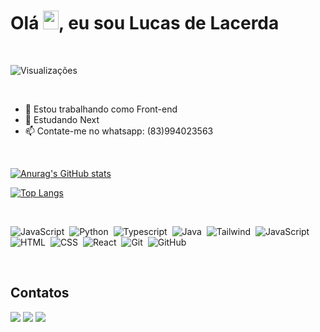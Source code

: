 <h1 align="left">Olá <img src="https://raw.githubusercontent.com/kaueMarques/kaueMarques/master/hi.gif" height="30px" width="25px">, eu sou Lucas de Lacerda</h1>

<br>

<p align="left"> <img src="https://komarev.com/ghpvc/?username=Lucasdelacerda&color=yellow" alt="Visualizações" /></p>

<br>

- 🔭 Estou trabalhando como Front-end
- 🌱 Estudando Next
- 📫 Contate-me no whatsapp: (83)994023563


<br>

[![Anurag's GitHub stats](https://github-readme-stats.vercel.app/api?username=Lucasdelacerda&count_private=true&icons=true&theme=codeSTACKr)](https://github.com/anuraghazra/github-readme-stats)

[![Top Langs](https://github-readme-stats.vercel.app/api/top-langs/?username=Lucasdelacerda&layout=compact&theme=codeSTACKr&card_width=450px)](https://github.com/anuraghazra/github-readme-stats)

<br> 

![JavaScript](https://img.shields.io/badge/-JavaScript-05122A?style=flat&logo=javascript)&nbsp;
![Python](https://img.shields.io/badge/-Python-05122A?style=flat&logo=python)&nbsp;
![Typescript](https://img.shields.io/badge/-Typescript-05122A?style=flat&logo=typescript)&nbsp;
![Java](https://img.shields.io/badge/-Java-05122A?style=flat&logo=java)&nbsp;
![Tailwind](https://img.shields.io/badge/-Tailwind-05122A?style=flat&logo=tailwind)&nbsp;
![JavaScript](https://img.shields.io/badge/-JavaScript-05122A?style=flat&logo=javascript)&nbsp;
![HTML](https://img.shields.io/badge/-HTML-05122A?style=flat&logo=HTML&logoColor=1572B6)&nbsp;
![CSS](https://img.shields.io/badge/-CSS-05122A?style=flat&logo=CSS3&logoColor=1572B6)&nbsp;
![React](https://img.shields.io/badge/-React-05122A?style=flat&logo=react)&nbsp;
![Git](https://img.shields.io/badge/-Git-05122A?style=flat&logo=git)&nbsp;
![GitHub](https://img.shields.io/badge/-GitHub-05122A?style=flat&logo=github)&nbsp;


<br>

## Contatos

<div> 
  <a href = "mailto:lacerdalucas270@gmail.com"><img src="https://img.shields.io/badge/-Gmail-%23333?style=for-the-badge&logo=gmail&logoColor=white" target="_blank"></a>
  <a href = "mailto:lacerdalucas270@gmail.com"><img src="https://img.shields.io/badge/-Gmail-%23333?style=for-the-badge&logo=gmail&logoColor=white" target="_blank"></a>
  <a href="https://www.linkedin.com/in/lucas-lacerda-066316186/" target="_blank"><img src="https://img.shields.io/badge/-LinkedIn-%230077B5?style=for-the-badge&logo=linkedin&logoColor=white" target="_blank"></a> 
  
</div>
